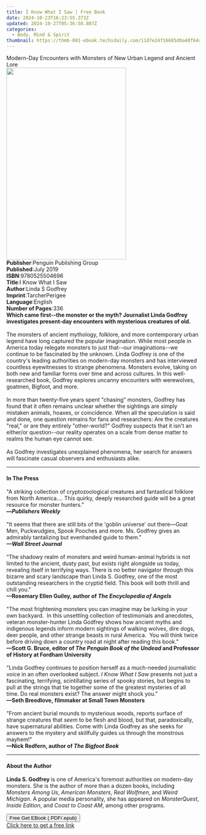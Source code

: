 ```yaml
---
title: I Know What I Saw | Free Book
date: 2024-10-23T16:23:55.373Z
updated: 2024-10-27T05:36:50.807Z
categories:
  - Body, Mind & Spirit
thumbnail: https://thmb-001-ebook.techidaily.com/11d7e24f16685d0a40f64aa6805b7a56d900a852e84392bed85a6859ea531954.jpg
---
```

<main id="book-container">
  <div class="flex flex-col">
    <div class="book-brief flex-1 py-6 px-4 sm:p-6 md:py-10 md:px-8">
      <!-- brief-->
      <div class="book-brief-main">
        Modern-Day Encounters with Monsters of New Urban Legend and Ancient Lore
      </div>
    </div>
    <div
      class="book-meta-info flex-1 grid gap-4 col-start-1 col-end-3 row-start-1 sm:mb-6 sm:grid-cols-4 lg:gap-6 lg:col-start-2 lg:row-end-6 lg:row-span-6 lg:mb-0"
    >
      <div
        class="book-meta-info-left place-content-center mt-4 p-4 text-sm leading-6 col-start-2 col-span-2 dark:text-slate-400"
      >
        <img
          class="w-full h-500 object-cover rounded-lg sm:h-255 sm:col-span-2 lg:col-span-full"
          src="https://img-001-ebook.techidaily.com/0f555a350544b65a154586477213ede5316341723a70a209e8efea5fa2a602c0.jpg"
          alt=""
          width="312"
          height="500"
        />
      </div>
      <div
        class="book-meta-info-right mt-2 col-start-1 row-start-2 col-span-3 self-center"
      >
        <!-- meta data  -->
        <div class="flex flex-col px-4 md:px-8">
          <div class="flex-1">
            <strong>Publisher</strong>:<span class="px-2"
              >Penguin Publishing Group</span
            >
          </div>
          <div class="flex-1">
            <strong>Published</strong>:<span class="px-2">July 2019</span>
          </div>
          <div class="flex-1">
            <strong>ISBN</strong>:<span class="px-2">9780525504696</span>
          </div>
          <div class="flex-1">
            <strong>Title</strong>:<span class="px-2">I Know What I Saw</span>
          </div>
          <div class="flex-1">
            <strong>Author</strong>:<span class="px-2">Linda S Godfrey</span>
          </div>
          <div class="flex-1">
            <strong>Imprint</strong>:<span class="px-2">TarcherPerigee</span>
          </div>
          <div class="flex-1">
            <strong>Language</strong>:<span class="px-2">English</span>
          </div>
          <div class="flex-1">
            <strong>Number of Pages</strong>:<span class="px-2">336</span>
          </div>
        </div>
      </div>
    </div>
    <div class="book-description flex-1 py-6 px-4 sm:p-6 md:py-10 md:px-8">
      <div class="book-description-main">
        <div accordion-content="" id="description">
          <b
            >Which came first--the monster or the myth? Journalist Linda Godfrey
            investigates present-day encounters with mysterious creatures of
            old.</b
          ><br /><br />The monsters of ancient mythology, folklore, and more
          contemporary urban legend have long captured the popular imagination.
          While most people in America today relegate monsters to just that--our
          imaginations--we continue to be fascinated by the unknown. Linda
          Godfrey is one of the country's leading authorities on modern-day
          monsters and has interviewed countless eyewitnesses to strange
          phenomena. Monsters evolve, taking on both new and familiar forms over
          time and across cultures. In this well-researched book, Godfrey
          explores uncanny encounters with werewolves, goatmen, Bigfoot, and
          more.<br /><br />In more than twenty-five years spent "chasing"
          monsters, Godfrey has found that it often remains unclear whether the
          sightings are simply mistaken animals, hoaxes, or coincidence. When
          all the speculation is said and done, one question remains for fans
          and researchers: Are the creatures "real," or are they entirely
          "other-world?" Godfrey suspects that it isn't an either/or
          question--our reality operates on a scale from dense matter to realms
          the human eye cannot see. <br /><br />As Godfrey investigates
          unexplained phenomena, her search for answers will fascinate casual
          observers and enthusiasts alike.
        </div>
        <div class="accordion-fader"></div>
      </div>
    </div>
    <div class="book-excerpts flex-1 py-6 px-4 sm:p-6 md:py-10 md:px-8">
      <!-- excerpts-->
      <div class="book-excerpts-main">
        <hr />
        <h4 class="placeholder placeholder-heading">
          <span>In The Press</span>
        </h4>
        <p>
          "A striking collection of cryptozoological creatures and fantastical
          folklore from North America....&nbsp;This quirky, deeply researched
          guide will be a great resource for monster hunters."<br /><b
            >—<i>Publishers Weekly<br /><br /></i></b
          >"It seems that there are still bits of the 'goblin universe' out
          there—Goat Men, Puckwudgies, Spook Pooches and more. Ms. Godfrey gives
          an admirably tantalizing but evenhanded guide to them."<b
            ><i
              ><br /><i
                ><b><b>—</b>Wall Street Journal&nbsp;</b></i
              ></i
            ></b
          ><br /><br />“The shadowy realm of monsters and weird human-animal
          hybrids is not limited to the ancient, dusty past, but exists right
          alongside us today, revealing itself in terrifying ways. There is no
          better navigator through this bizarre and scary landscape than Linda
          S. Godfrey, one of the most outstanding researchers in the cryptid
          field. This book will both thrill and chill you."&nbsp;<br />
          <b
            >—Rosemary Ellen Guiley, author of
            <i>The Encyclopedia of Angels<br /><br /></i></b
          >"The most frightening monsters you can imagine may be lurking in your
          own backyard.&nbsp; In this unsettling collection of testimonials and
          anecdotes, veteran monster-hunter Linda Godfrey shows how ancient
          myths and indigenous legends inform modern sightings of walking
          wolves, dire dogs, deer people, and other strange beasts in rural
          America.&nbsp; You will think twice before driving down a country road
          at night after reading this book."<b
            ><i><br /></i>—Scott G. Bruce, editor of
            <i>The Penguin Book of the Undead</i> and Professor of History at
            Fordham University<br /></b
          ><br />"Linda Godfrey continues to position herself as a much-needed
          journalistic voice in an often overlooked subject.
          <i>I Know What I Saw</i> presents not just a fascinating, terrifying,
          scintillating series of spooky stories, but begins to pull at the
          strings that tie together some of the greatest mysteries of all time.
          Do real monsters exist? The answer might shock you."<br /><b
            >—Seth Breedlove,&nbsp;filmmaker at Small Town Monsters</b
          ><br /><br />"From ancient burial mounds to mysterious woods, reports
          surface of strange creatures that <i>seem</i> to be flesh and blood,
          but that, paradoxically, have supernatural abilities. Come with Linda
          Godfrey as she seeks for answers to the mystery and skillfully guides
          us through the monstrous mayhem!"&nbsp;<b
            ><br />—Nick Redfern, author of&nbsp;<i>The Bigfoot Book</i></b
          >
        </p>
      </div>
    </div>
    <div class="book-about-author flex-1 py-6 px-4 sm:p-6 md:py-10 md:px-8">
      <!-- about author-->
      <div class="book-main-author-main">
        <hr />
        <h4 class="placeholder placeholder-heading">
          <span>About the Author</span>
        </h4>
        <p>
          <b>Linda S. Godfrey </b>is one of America's foremost authorities on
          modern-day monsters. She is the author of more than a dozen books,
          including <i>Monsters Among Us</i>, <i>American Monsters</i>,
          <i>Real Wolfmen</i>, and <i>Weird Michigan</i>. A popular media
          personality, she has appeared on <i>MonsterQuest</i>,
          <i>Inside Edition</i>, and <i>Coast to Coast AM</i>, among other
          programs.
        </p>
      </div>
    </div>
    <div class="book-free-get flex-1 py-6 px-4 sm:p-6 md:py-10 md:px-8">
      <button
        id="btn-free-get"
        class="bg-blue-500 hover:bg-blue-700 text-white font-bold py-2 px-4 rounded"
      >
        Free Get EBook (.PDF/.epub)
      </button>
      <div id="countdown-display" class="px-2 text-lg mt-2"></div>
      <a
        id="free-link"
        class="hidden bg-blue-500 hover:bg-blue-700 text-white font-bold py-2 px-4 rounded"
        href="https://www.ebooks.com/en-us/book/209556320/i-know-what-i-saw/linda-s-godfrey/"
        target="_blank"
        >Click here to get a free link</a
      >
    </div>
    <script>
      let countdownTime = 0;
      let countdownInterval = null;
      document
        .getElementById('btn-free-get')
        .addEventListener('click', startCountdown);
      function startCountdown() {
        countdownTime = new Date().getTime() + 60000 * 3;
        countdownInterval = setInterval(updateCountdown, 1000);
        document.getElementById('btn-free-get').disabled = true;
        document
          .getElementById('btn-free-get')
          .classList.add('bg-gray-500', 'cursor-not-allowed');
      }
      function updateCountdown() {
        let currentTime = new Date().getTime();
        let timeLeft = countdownTime - currentTime;
        let secondsLeft = Math.floor(timeLeft / 1000);
        document.getElementById('countdown-display').innerHTML =
          `Remaining time: ${secondsLeft} seconds.`;
        if (secondsLeft <= 0) {
          clearInterval(countdownInterval);
          document.getElementById('btn-free-get').classList.add('hidden');
          document.getElementById('free-link').classList.remove('hidden');
          document.getElementById('countdown-display').innerHTML = '';
        }
      }
    </script>
  </div>
</main>

<ins class="adsbygoogle"
      style="display:block"
      data-ad-client="ca-pub-7571918770474297"
      data-ad-slot="8358498916"
      data-ad-format="auto"
      data-full-width-responsive="true"></ins>
    